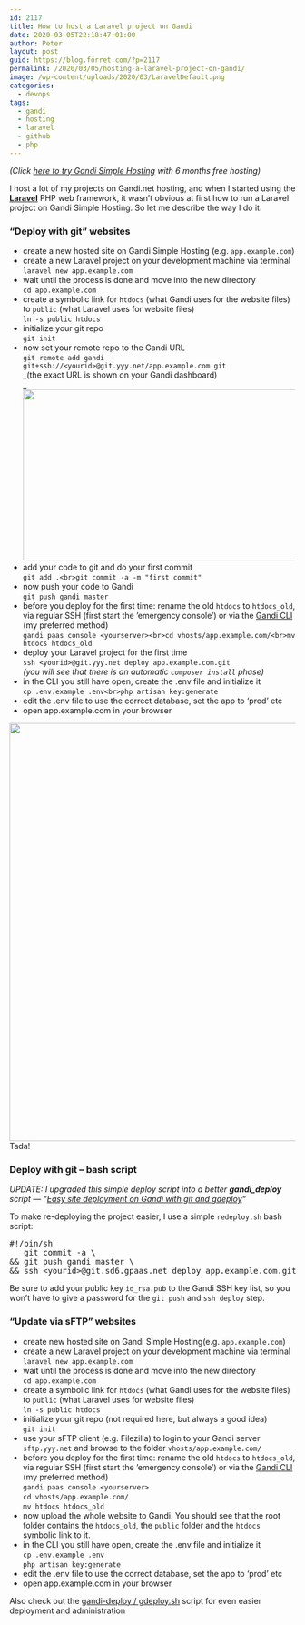 ```yaml
---
id: 2117
title: How to host a Laravel project on Gandi
date: 2020-03-05T22:18:47+01:00
author: Peter
layout: post
guid: https://blog.forret.com/?p=2117
permalink: /2020/03/05/hosting-a-laravel-project-on-gandi/
image: /wp-content/uploads/2020/03/LaravelDefault.png
categories:
  - devops
tags:
  - gandi
  - hosting
  - laravel
  - github
  - php
---
```

<p class="has-text-align-center">
  <em>(Click <a href="https://gandi.link/f/4a9c1f95">here to try Gandi Simple Hosting</a> with 6 months free hosting)</em>
</p>

I host a lot of my projects on Gandi.net hosting, and when I started using the [**Laravel**](https://laravel.com) PHP web framework, it wasn&#8217;t obvious at first how to run a Laravel project on Gandi Simple Hosting. So let me describe the way I do it.

<!--more-->

### &#8220;Deploy with git&#8221; websites

  * create a new hosted site on Gandi Simple Hosting (e.g. `app.example.com`)
  * create a new Laravel project on your development machine via terminal  
    `laravel new app.example.com`
  * wait until the process is done and move into the new directory  
    `cd app.example.com`
  * create a symbolic link for `htdocs` (what Gandi uses for the website files) to `public` (what Laravel uses for website files)  
    `ln -s public htdocs`
  * initialize your git repo  
    `git init`
  * now set your remote repo to the Gandi URL  
    `git remote add gandi git+ssh://<yourid>@git.yyy.net/app.example.com.git`  
    _(the exact URL is shown on your Gandi dashboard)  
_<img  width="1008" height="301" class="wp-image-2119" style="width: 500px;" src="https://blog.forret.com/wp-content/uploads/2020/03/gandi_site.png" alt="" srcset="https://blog.forret.com/wp-content/uploads/2020/03/gandi_site.png 1008w, https://blog.forret.com/wp-content/uploads/2020/03/gandi_site-300x90.png 300w, https://blog.forret.com/wp-content/uploads/2020/03/gandi_site-768x229.png 768w" sizes="(max-width: 1008px) 100vw, 1008px" /> 
  * add your code to git and do your first commit  
    `git add .<br>git commit -a -m "first commit"`
  * now push your code to Gandi  
    `git push gandi master`
  * before you deploy for the first time: rename the old `htdocs` to `htdocs_old`, via regular SSH (first start the &#8217;emergency console&#8217;) or via the [Gandi CLI](https://cli.gandi.net/) (my preferred method)  
    `gandi paas console <yourserver><br>cd vhosts/app.example.com/<br>mv htdocs htdocs_old`
  * deploy your Laravel project for the first time  
    `ssh <yourid>@git.yyy.net deploy app.example.com.git`  
    _(you will see that there is an automatic `composer install` phase)_
  * in the CLI you still have open, create the .env file and initialize it  
    `cp .env.example .env<br>php artisan key:generate` 
  * edit the .env file to use the correct database, set the app to &#8216;prod&#8217; etc
  * open app.example.com in your browser<figure class="wp-block-image size-full">

<img  width="950" height="735" src="https://blog.forret.com/wp-content/uploads/2020/03/LaravelDefault.png" alt="" class="wp-image-2118" srcset="https://blog.forret.com/wp-content/uploads/2020/03/LaravelDefault.png 950w, https://blog.forret.com/wp-content/uploads/2020/03/LaravelDefault-300x232.png 300w, https://blog.forret.com/wp-content/uploads/2020/03/LaravelDefault-768x594.png 768w" sizes="(max-width: 950px) 100vw, 950px" />  Tada!   

### Deploy with git &#8211; bash script

_UPDATE: I upgraded this simple deploy script into a better **gandi_deploy** script &#8212; &#8220;[Easy site deployment on Gandi with git and gdeploy](https://blog.forret.com/2020/04/06/easy-site-deployment-on-gandi/)&#8220;_

To make re-deploying the project easier, I use a simple `redeploy.sh` bash script:

<pre class="wp-block-preformatted">#!/bin/sh
   git commit -a \
&& git push gandi master \
&& ssh &lt;yourid&gt;@git.sd6.gpaas.net deploy app.example.com.git</pre>

Be sure to add your public key `id_rsa.pub` to the Gandi SSH key list, so you won&#8217;t have to give a password for the `git push` and `ssh deploy` step.

### &#8220;Update via sFTP&#8221; websites

  * create new hosted site on Gandi Simple Hosting(e.g. `app.example.com`)
  * create a new Laravel project on your development machine via terminal  
    `laravel new app.example.com`
  * wait until the process is done and move into the new directory  
    `cd app.example.com`
  * create a symbolic link for `htdocs` (what Gandi uses for the website files) to `public` (what Laravel uses for website files)  
    `ln -s public htdocs`
  * initialize your git repo (not required here, but always a good idea)  
    `git init`
  * use your sFTP client (e.g. Filezilla) to login to your Gandi server `sftp.yyy.net` and browse to the folder `vhosts/app.example.com/`
  * before you deploy for the first time: rename the old `htdocs` to `htdocs_old`, via regular SSH (first start the &#8217;emergency console&#8217;) or via the [Gandi CLI](https://cli.gandi.net/) (my preferred method)  
    `gandi paas console <yourserver>`  
    `cd vhosts/app.example.com/`  
    `mv htdocs htdocs_old`
  * now upload the whole website to Gandi. You should see that the root folder contains the `htdocs_old`, the `public` folder and the `htdocs` symbolic link to it.
  * in the CLI you still have open, create the .env file and initialize it  
    `cp .env.example .env`  
    `php artisan key:generate` 
  * edit the .env file to use the correct database, set the app to &#8216;prod&#8217; etc
  * open app.example.com in your browser

Also check out the [gandi-deploy / gdeploy.sh](https://blog.forret.com/2020/04/06/easy-site-deployment-on-gandi/) script for even easier deployment and administration